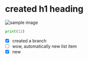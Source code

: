 # created h1 heading
![sample image](https://octodex.github.com/images/yaktocat.png)
```python
print(12)
```
- [x] created a branch
- [ ] wow, automatically new list item
- [x] new
